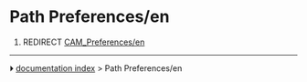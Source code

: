 # Path Preferences/en
1.  REDIRECT [CAM_Preferences/en](CAM_Preferences/en.md)



---
⏵ [documentation index](../README.md) > Path Preferences/en
